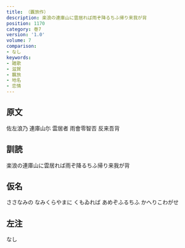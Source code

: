 ```yaml
---
title: （覊旅作）
description: 楽浪の連庫山に雲居れば雨ぞ降るちふ帰り来我が背
position: 1170
category: 巻7
version: '1.0'
volume: 7
comparison:
- なし
keywords:
- 雑歌
- 滋賀
- 羈旅
- 地名
- 恋情
---
```


## 原文

佐左浪乃 連庫山尓 雲居者 雨會零智否 反来吾背

## 訓読

楽浪の連庫山に雲居れば雨ぞ降るちふ帰り来我が背

## 仮名

ささなみの なみくらやまに くもゐれば あめぞふるちふ かへりこわがせ

## 左注

なし
